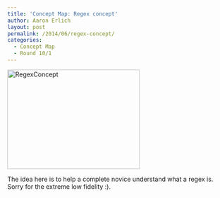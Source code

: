 ```yaml
---
title: 'Concept Map: Regex concept'
author: Aaron Erlich
layout: post
permalink: /2014/06/regex-concept/
categories:
  - Concept Map
  - Round 10/1
---
```

[<img class="alignnone size-medium wp-image-7753" alt="RegexConcept" src="http://teaching.software-carpentry.org/wp-content/uploads/2014/06/RegexConcept-300x225.jpg" width="300" height="225" />][1]

The idea here is to help a complete novice understand what a regex is. Sorry for the extreme low fidelity :).

&nbsp;

 [1]: http://teaching.software-carpentry.org/wp-content/uploads/2014/06/RegexConcept.jpg